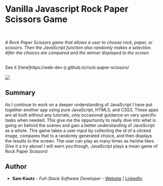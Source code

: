 # Vanilla Javascript Rock Paper Scissors Game

<br>

_A Rock Paper Scissors game that allows a user to choose rock, paper, or scissors. Then the JavaScript function also randomly makes a selection.
After the choices are compared and the winner displayed to the screen._

<br>
See it [here]https://web-dev-jr.github.io/rock-paper-scissors/
<br>
<br>
<image src="images/readme-pic.PNG">
  
## Summary

As I continue to work on a deeper understanding of JavaScript I have put together another app using pure JavaScript, HTML5, and CSS3. 
These apps are all built without any tutorials, only occasional guidance on very specific tasks when needed. This give me the oppurtunity
to really dive into what is going on behind the scenes and gain a better understanding of JavaScript as a whole. 
This game takes a user input by collecting the id of a clicked image, compares that to a randomly generated choice, and then displays the
results to the screen. The user can play as many times as he/she likes. Give it a try above! I will warn you though, JavaScript plays a mean
game of Rock Paper Scissors!

## Author

* **Sam Kautz** - *Full-Stack Software Developer* - [Website](https://samkautzresume.dev/) | [LinkedIn](https://www.linkedin.com/in/sam-k-64455416a/)

